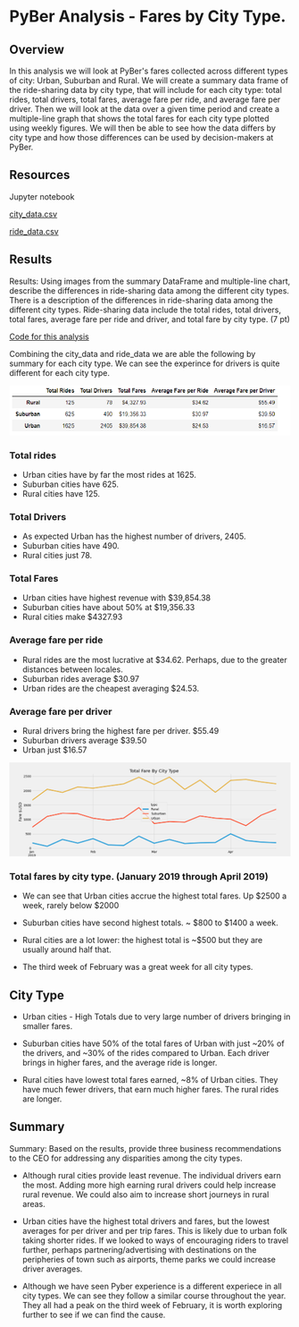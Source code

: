 # PyBer Analysis - Fares by City Type.


## Overview 

In this analysis we will look at PyBer's fares collected across different types of city: Urban, Suburban and Rural. We will create a summary data frame of the ride-sharing data by city type, that will include for each city type: total rides, total drivers, total fares, average fare per ride, and average fare per driver. Then we will look at the data over a given time period and create a multiple-line graph that shows the total fares for each city type plotted using weekly figures. We will then be able to see how the data differs by city type and how those differences can be used by decision-makers at PyBer.

## Resources
Jupyter notebook

[city_data.csv](Resources/city_data.csv)

[ride_data.csv](Resources/ride_data.csv)


## Results

Results: Using images from the summary DataFrame and multiple-line chart, describe the differences in ride-sharing data among the different city types.
There is a description of the differences in ride-sharing data among the different city types. Ride-sharing data include the total rides, total drivers, total fares, average fare per ride and driver, and total fare by city type. (7 pt)


[Code for this analysis](PyBer_Challenge.ipynb)

Combining the city_data and ride_data we are able the following by summary for each city type.  We can see the experince for drivers is quite different for each city type.


![PyBer Summary](analysis/Pybar_Summary.png)

### Total rides
 * Urban cities have by far the most rides at 1625.
  * Suburban cities have 625.
  * Rural cities have 125. 

  ### Total Drivers
  * As expected Urban has the highest number of drivers, 2405.
  * Suburban cities have 490.
  * Rural cities just 78.

  ### Total Fares

* Urban cities have highest revenue with $39,854.38
* Suburban cities have about 50% at $19,356.33
* Rural cities make $4327.93


### Average fare per ride

* Rural rides are the most lucrative at $34.62. Perhaps, due to the greater distances between locales.  
* Suburban rides average $30.97
* Urban rides are the cheapest averaging $24.53.

### Average fare per driver
* Rural drivers bring the highest fare per driver. $55.49
* Suburban drivers average $39.50
* Urban just $16.57



![Total Fare By City Type](analysis/Total_Fare_By_City_Type.png)
### Total fares by city type. (January 2019 through April 2019)

* We can see that Urban cities accrue the highest total fares. Up $2500 a week, rarely below $2000

* Suburban cities have second highest totals. ~ $800 to $1400 a week.

* Rural cities are a lot lower: the highest total is ~$500 but they are usually around half that.

* The third week of February was a great week for all city types.
## City Type
* Urban cities - High Totals due to very large number of drivers bringing in smaller fares.

* Suburban cities have 50% of the total fares of Urban with just ~20% of the drivers, and ~30% of the rides compared to Urban. Each driver brings in higher fares, and the average ride is longer.

* Rural cities have lowest total fares earned, ~8% of Urban cities.  They have much fewer drivers, that earn much higher fares. The rural rides are longer.


## Summary
Summary: Based on the results, provide three business recommendations to the CEO for addressing any disparities among the city types.

* Although rural cities provide least revenue. The individual drivers earn the most.  Adding more high earning rural drivers could help increase rural revenue.  We could also aim to increase short journeys in rural areas.

* Urban cities have the highest total drivers and fares, but the lowest averages for per driver and per trip fares.  This is likely due to urban folk taking shorter rides.  If we looked to ways of encouraging riders to travel further, perhaps partnering/advertising with destinations on the peripheries of town such as airports, theme parks we could increase driver averages.  

* Although we have seen Pyber experience is a different experiece in all city types. We can see they follow a similar course throughout the year. They all had a peak on the third week of February, it is worth exploring further to see if we can find the cause.  

